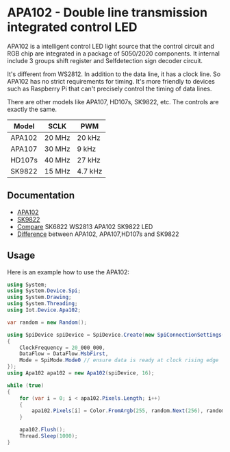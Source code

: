 ﻿# APA102 - Double line transmission integrated control LED

APA102 is a intelligent control LED light source that the control circuit and RGB chip are integrated in a package of 5050/2020 components. It internal include 3 groups shift register and Selfdetection sign decoder circuit.

It's different from WS2812. In addition to the data line, it has a clock line. So APA102 has no strict requirements for timing. It's more friendly to devices such as Raspberry Pi that can't precisely control the timing of data lines.

There are other models like APA107, HD107s, SK9822, etc. The controls are exactly the same.

Model  | SCLK   | PWM
-------|--------|--------
APA102 | 20 MHz | 20 kHz
APA107 | 30 MHz | 9 kHz  
HD107s | 40 MHz | 27 kHz
SK9822 | 15 MHz | 4.7 kHz

## Documentation

- [APA102](https://cdn.instructables.com/ORIG/FC0/UYH5/IOA9KN8K/FC0UYH5IOA9KN8K.pdf)
- [SK9822](https://cdn.instructables.com/ORIG/F66/Q8GE/IOA9KN8U/F66Q8GEIOA9KN8U.pdf)
- [Compare](https://www.instructables.com/id/Compare-SK6822-WS2813-APA102-SK9822/) SK6822 WS2813 APA102 SK9822 LED
- [Difference](https://www.rose-lighting.com/the-difference-of-hd107s-apa107-sk9822led/) between APA102, APA107,HD107s and SK9822

## Usage

Here is an example how to use the APA102:

```csharp
using System;
using System.Device.Spi;
using System.Drawing;
using System.Threading;
using Iot.Device.Apa102;

var random = new Random();

using SpiDevice spiDevice = SpiDevice.Create(new SpiConnectionSettings(0, 0)
{
    ClockFrequency = 20_000_000,
    DataFlow = DataFlow.MsbFirst,
    Mode = SpiMode.Mode0 // ensure data is ready at clock rising edge
});
using Apa102 apa102 = new Apa102(spiDevice, 16);

while (true)
{
    for (var i = 0; i < apa102.Pixels.Length; i++)
    {
        apa102.Pixels[i] = Color.FromArgb(255, random.Next(256), random.Next(256), random.Next(256));
    }

    apa102.Flush();
    Thread.Sleep(1000);
}
```
